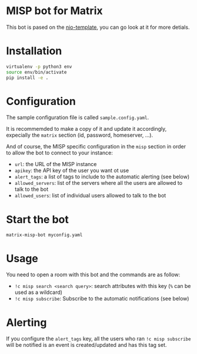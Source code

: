# MISP bot for Matrix

This bot is pased on the [nio-template](https://github.com/anoadragon453/nio-template/), you can go look at it for more detials.

# Installation

```bash
virtualenv -p python3 env
source env/bin/activate
pip install -e .
```

# Configuration

The sample configuration file is called `sample.config.yaml`.

It is recommemded to make a copy of it and update it accordingly, expecially the `matrix` section (id, password, homeserver, ...).

And of course, the MISP specific configuration in the `misp` section in order to allow the bot to
connect to your instance:

* `url`: the URL of the MISP instance
* `apikey`: the API key of the user you want ot use
* `alert_tags`: a list of tags to include to the automatic alerting (see below)
* `allowed_servers`: list of the servers where all the users are allowed to talk to the bot
* `allowed_users`: list of individual users allowed to talk to the bot

# Start the bot

`matrix-misp-bot myconfig.yaml`

# Usage

You need to open a room with this bot and the commands are as follow:

* `!c misp search <search query>`: search attributes with this key (`%` can be used as a wildcard)
* `!c misp subscribe`: Subscribe to the automatic notifications (see below)

# Alerting

If you configure the `alert_tags` key, all the users who ran `!c misp subscribe` will
be notified is an event is created/updated and has this tag set.

